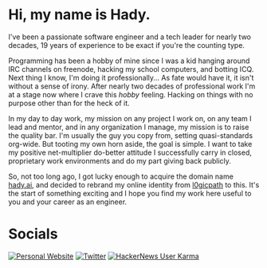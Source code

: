 # Hi, my name is Hady.

I've been a passionate software engineer and a tech leader for nearly two decades, 19 years of experience to be exact if you're the
counting type.

Programming has been a hobby of mine since I was a kid hanging around IRC channels on freenode, hacking my school computers, and
botting ICQ. Next thing I know, I'm doing it professionally... As fate would have it, it isn't without a sense of irony. After nearly two decades of professional work I'm at a stage now where I crave this _hobby_ feeling. Hacking on things with no purpose other than for the heck of it.

In my day to day work, my mission on any project I work on, on any team I lead and mentor, and in any organization I manage, 
my mission is to raise the quality bar. I'm usually the guy you copy from, setting quasi-standards org-wide. But tooting my own horn aside,
the goal is simple. I want to take my positive net-multiplier do-better attitude I successfully carry in closed, proprietary work environments and do my part
giving back publicly.

So, not too long ago, I got lucky enough to acquire the domain name [hady.ai](https://hady.ai), and decided to rebrand 
my online identity from [l0gicpath](https://github.com/l0gicpath) to this. It's the start of something exciting and I hope you find my work here useful to you and your
career as an engineer.

# Socials

<a href="https://hady.ai" target="_blank"><img alt="Personal Website" src="https://img.shields.io/badge/Personal%20Website-%2312100E.svg?&style=for-the-badge&logoColor=white" /></a>
<a href="https://x.com/hadydotai" target="_blank"><img alt="Twitter" src="https://img.shields.io/badge/Follow%20%40hadydotai-%2312100E.svg?&style=for-the-badge&logo=x&logoColor=white" /></a>
<a href="https://news.ycombinator.com/user?id=l0gicpath" target="_blank"><img alt="HackerNews User Karma" src="https://img.shields.io/hackernews/user-karma/l0gicpath?style=for-the-badge"></a>

